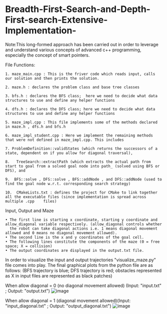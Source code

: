 # Breadth-First-Search-and-Depth-First-search-Extensive-Implementation-

Note:This long-formed approach has been carried out in order to leverage and understand various concepts of advanced c++ programming, especially the concept of smart pointers.

File Functions:

    1. maze_main.cpp : This is the friver code which reads input, calls our solution and then prints the solution.
       
    2. maze.h : declares the problem class and base tree classes
       
    3. bfs.h : declares the BFS class;  here we need to decide what data structures to use and define any helper functions
       
    4. dfs.h : declares the DFS class; here we need to decide what data structures to use and define any helper functions
       
    5. maze_impl.cpp : This file implements some of the methods declared in maze.h , dfs.h and bfs.h
       
    6. maze_impl_student.cpp : Here we implement the remaining methods that were not defined in maze_impl.cpp. This includes
       
    7. ProblemDefinition::validStates (which returns the successors of a state, dependent on if you allow for diagonal traversal),
       
    8.   TreeSearch::extractPath (which extracts the actual path from start to goal from a solved goal node into path_ (solved using BFS or DFS), and
       
    9.  BFS::solve , DFS::solve , BFS::addNode , and DFS::addNode (used to find the goal node w.r.t. corresponding search strategy)
       
    10.  CMakeLists.txt : defines the project for CMake to link together all the executable files (since implementation is spread across multiple .cpp    files)
    

Input, Output and Maze

    • The first line is starting x coordinate, starting y coordinate and allow_diagonal variable respectively. (allow_diagonal controls whether
      the robot can take diagonal actions i.e. 1 means diagonal movement allowed and 0 means no diagonal movement allowed).
    • The second line is the x and y coordinates of the goal cell.
    • The following lines constitute the components of the maze (0 = free space; X = collision)
    • The output coordinates are displayed in the output.txt file.
    
    
In order to visualize the input and output trajectories "visualize_maze.py" file comes into play.
The final graphical plots from the python file are as follows: 
(BFS trajectory is blue; DFS trajectory is red; obstacles represented as X in input files are represented as black patches)

When allow diagonal = 0 (no diagonal movement allowed)  (Input: "input.txt" ; Output: "output.txt")
![image](https://user-images.githubusercontent.com/86003669/205467222-92c5f1e8-bab6-4361-ae79-9356edcdc5fe.png)



When allow diagonal = 1 (diagonal movement allowed)(Input: "input_diagonal.txt" ; Output: "output_diagonal.txt")
![image](https://user-images.githubusercontent.com/86003669/205467261-092c4273-f61a-4a4c-9f6c-69a981e5c2d5.png)








